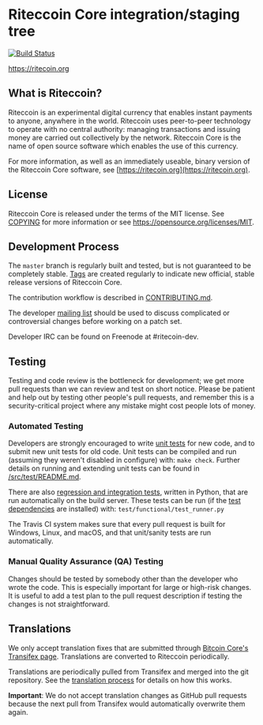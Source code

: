 Riteccoin Core integration/staging tree
=====================================

[![Build Status](https://travis-ci.org/ritecoin-project/ritecoin.svg?branch=master)](https://travis-ci.org/ritecoin-project/ritecoin)

https://ritecoin.org

What is Riteccoin?
----------------

Riteccoin is an experimental digital currency that enables instant payments to
anyone, anywhere in the world. Riteccoin uses peer-to-peer technology to operate
with no central authority: managing transactions and issuing money are carried
out collectively by the network. Riteccoin Core is the name of open source
software which enables the use of this currency.

For more information, as well as an immediately useable, binary version of
the Riteccoin Core software, see [https://ritecoin.org](https://ritecoin.org).

License
-------

Riteccoin Core is released under the terms of the MIT license. See [COPYING](COPYING) for more
information or see https://opensource.org/licenses/MIT.

Development Process
-------------------

The `master` branch is regularly built and tested, but is not guaranteed to be
completely stable. [Tags](https://github.com/ritecoin-project/ritecoin/tags) are created
regularly to indicate new official, stable release versions of Riteccoin Core.

The contribution workflow is described in [CONTRIBUTING.md](CONTRIBUTING.md).

The developer [mailing list](https://groups.google.com/forum/#!forum/ritecoin-dev)
should be used to discuss complicated or controversial changes before working
on a patch set.

Developer IRC can be found on Freenode at #ritecoin-dev.

Testing
-------

Testing and code review is the bottleneck for development; we get more pull
requests than we can review and test on short notice. Please be patient and help out by testing
other people's pull requests, and remember this is a security-critical project where any mistake might cost people
lots of money.

### Automated Testing

Developers are strongly encouraged to write [unit tests](src/test/README.md) for new code, and to
submit new unit tests for old code. Unit tests can be compiled and run
(assuming they weren't disabled in configure) with: `make check`. Further details on running
and extending unit tests can be found in [/src/test/README.md](/src/test/README.md).

There are also [regression and integration tests](/test), written
in Python, that are run automatically on the build server.
These tests can be run (if the [test dependencies](/test) are installed) with: `test/functional/test_runner.py`

The Travis CI system makes sure that every pull request is built for Windows, Linux, and macOS, and that unit/sanity tests are run automatically.

### Manual Quality Assurance (QA) Testing

Changes should be tested by somebody other than the developer who wrote the
code. This is especially important for large or high-risk changes. It is useful
to add a test plan to the pull request description if testing the changes is
not straightforward.

Translations
------------

We only accept translation fixes that are submitted through [Bitcoin Core's Transifex page](https://www.transifex.com/projects/p/bitcoin/).
Translations are converted to Riteccoin periodically.

Translations are periodically pulled from Transifex and merged into the git repository. See the
[translation process](doc/translation_process.md) for details on how this works.

**Important**: We do not accept translation changes as GitHub pull requests because the next
pull from Transifex would automatically overwrite them again.
